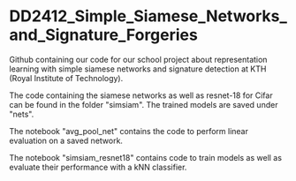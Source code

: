 # DD2412_Simple_Siamese_Networks_and_Signature_Forgeries
Github containing our code for our school project about representation learning with simple siamese networks and signature detection at KTH (Royal Institute of Technology).

The code containing the siamese networks as well as resnet-18 for Cifar can be found in the folder "simsiam". The trained models are saved under "nets".

The notebook "avg_pool_net" contains the code to perform linear evaluation on a saved network.

The notebook "simsiam_resnet18" contains code to train models as well as evaluate their performance with a kNN classifier.
